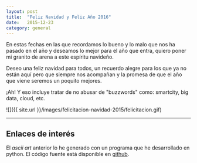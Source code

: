 ```yaml
---
layout: post
title:  "Feliz Navidad y Feliz Año 2016"
date:   2015-12-23
category: general
---
```


En estas fechas en las que recordamos lo bueno y lo malo que nos ha
pasado en el año y deseamos lo mejor para el año que entra, quiero poner
mi granito de arena a este espíritu navideño.

Deseo una feliz navidad para todos, un recuerdo alegre para los que ya
no están aquí pero que siempre nos acompañan y la promesa de que el año
que viene seremos un poquito mejores.

¡Ah! Y eso incluye tratar de no abusar de "buzzwords" como:
smartcity, big data, cloud, etc.


![]({{ site.url
}}/images/felicitacion-navidad-2015/felicitacion.gif)

---

## Enlaces de interés

El *ascii art* anterior lo he generado con un programa que he
desarrollado en python. El código fuente está disponible en
[github](https://github.com/jmgaguilera/christmas_tree).
